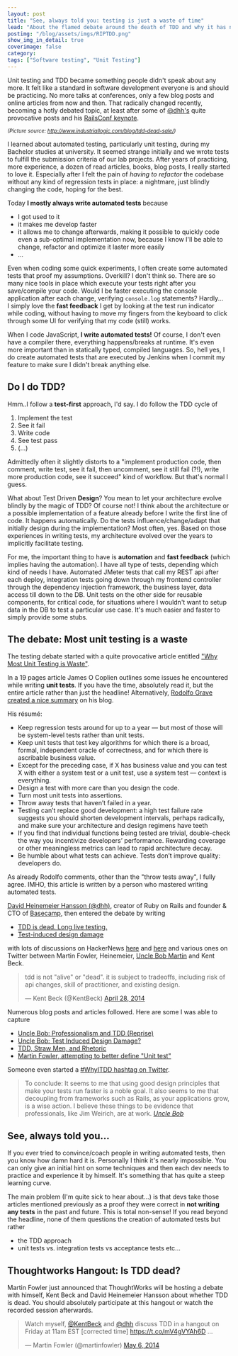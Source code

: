 ```yaml
---
layout: post
title: "See, always told you: testing is just a waste of time"
lead: "About the flamed debate around the death of TDD and why it has nothing to do with testing itself"
postimg: "/blog/assets/imgs/RIPTDD.png"
show_img_in_detail: true
coverimage: false
category:
tags: ["Software testing", "Unit Testing"]
---
```


Unit testing and TDD became something people didn't speak about any more. It felt like a standard in software development everyone is and should be practicing. No more talks at conferences, only a few blog posts and online articles from now and then. That radically changed recently, becoming a hotly debated topic, at least after some of [@dhh's](https://twitter.com/dhh) quite provocative posts and his [RailsConf keynote](https://www.youtube.com/watch?v=9LfmrkyP81M).

<small><i>(Picture source: http://www.industriallogic.com/blog/tdd-dead-sale/)</i></small>

I learned about automated testing, particularly unit testing, during my Bachelor studies at university. It seemed strange initially and we wrote tests to fulfill the submission criteria of our lab projects. After years of practicing, more experience, a dozen of read articles, books, blog posts, I really started to  love it. Especially after I felt the pain of _having to refactor_ the codebase without any kind of regression tests in place: a nightmare, just blindly changing the code, hoping for the best.

Today **I mostly always write automated tests** because 

- I got used to it
- it makes me develop faster
- it allows me to change afterwards, making it possible to quickly code even a sub-optimal implementation now, because I know I'll be able to change, refactor and optimize it laster more easily
- ...

Even when coding some quick experiments, I often create some automated tests that proof my assumptions. Overkill? I don't think so. There are so many nice tools in place which execute your tests right after you save/compile your code. Would I be faster executing the console application after each change, verifying `console.log` statements? Hardly...  
I simply love the **fast feedback** I get by looking at the test run indicator while coding, without having to move my fingers from the keyboard to click through some UI for verifying that my code (still) works.

When I code JavaScript, **I write automated tests!** Of course, I don't even have a compiler there, everything happens/breaks at runtime. It's even more important than in statically typed, compiled languages. So, hell yes, I do create automated tests that are executed by Jenkins when I commit my feature to make sure I didn't break anything else.

## Do I do TDD?

Hmm..I follow a **test-first** approach, I'd say. I do follow the TDD cycle of

1. Implement the test
1. See it fail
1. Write code
1. See test pass
1. (...)

Admittedly often it slightly distorts to a "implement production code, then comment, write test, see it fail, then uncomment, see it still fail (?!), write more production code, see it succeed" kind of workflow. But that's normal I guess.

What about Test Driven **Design**? You mean to let your architecture evolve blindly by the magic of TDD? Of course not! I think about the architecture or a possible implementation of a feature already before I write the first line of code. It happens automatically. Do the tests influence/change/adapt that initially design during the implementation? Most often, yes. Based on those experiences in writing tests, my architecture evolved over the years to implicitly facilitate testing.

For me, the important thing to have is **automation** and **fast feedback** (which implies having the automation). I have all type of tests, depending which kind of needs I have. Automated JMeter tests that call my REST api after each deploy, integration tests going down through my frontend controller through the dependency injection framework, the business layer, data access till down to the DB. Unit tests on the other side for reusable components, for critical code, for situations where I wouldn't want to setup data in the DB to test a particular use case. It's much easier and faster to simply provide some stubs.

## The debate: Most unit testing is a waste

The testing debate started with a quite provocative article entitled ["Why Most Unit Testing is Waste"](http://www.rbcs-us.com/documents/Why-Most-Unit-Testing-is-Waste.pdf).

In a 19 pages article James O Coplien outlines some issues he encountered while writing **unit tests**. If you have the time, absolutely read it, but the entire article rather than just the headline! Alternatively, [Rodolfo Grave created a nice summary](http://rodolfograve.blogspot.it/2014/03/are-unit-tests-waste.html) on his blog.

His résumé:

- Keep regression tests around for up to a year — but most of 
those will be system-level tests rather than unit tests. 
- Keep unit tests that test key algorithms for which there is a 
broad, formal, independent oracle of correctness, and for 
which there is ascribable business value.
- Except for the preceding case, if X has business value and you 
can test X with either a system test or a unit test, use a system test — context is everything.
- Design a test with more care than you design the code.
- Turn most unit tests into assertions.
- Throw away tests that haven’t failed in a year.
- Testing can’t replace good development: a high test failure 
rate suggests you should shorten development intervals, 
perhaps radically, and make sure your architecture and design 
regimens have teeth
- If you find that individual functions being tested are trivial, 
double-check the way you incentivize developers’ 
performance. Rewarding coverage or other meaningless 
metrics can lead to rapid architecture decay.
- Be humble about what tests can achieve. Tests don’t improve 
quality: developers do.

As already Rodolfo comments, other than the "throw tests away", I fully agree. IMHO, this article is written by a person who mastered writing automated tests.

[David Heinemeier Hansson (@dhh)](http://david.heinemeierhansson.com/), creator of Ruby on Rails and founder & CTO of [Basecamp](https://basecamp.com/), then entered the debate by writing

- [TDD is dead. Long live testing.](http://david.heinemeierhansson.com/2014/tdd-is-dead-long-live-testing.html)
- [Test-induced design damage](http://david.heinemeierhansson.com/2014/test-induced-design-damage.html)

with lots of discussions on HackerNews [here](https://news.ycombinator.com/item?id=7633254) and [here](https://news.ycombinator.com/item?id=7666866) and various ones on Twitter between Martin Fowler, Heinemeier, [Uncle Bob Martin](https://twitter.com/dastels/status/461905467359232000) and Kent Beck.

<blockquote class="twitter-tweet" lang="en"><p>tdd is not &quot;alive&quot; or &quot;dead&quot;. it is subject to tradeoffs, including risk of api changes, skill of practitioner, and existing design.</p>&mdash; Kent Beck (@KentBeck) <a href="https://twitter.com/KentBeck/statuses/460829034532700161">April 28, 2014</a></blockquote>
<script async src="//platform.twitter.com/widgets.js" charset="utf-8"></script>

Numerous blog posts and articles followed. Here are some I was able to capture

- [Uncle Bob: Professionalism and TDD (Reprise)](http://blog.8thlight.com/uncle-bob/2014/05/02/ProfessionalismAndTDD.html)
- [Uncle Bob: Test Induced Design Damage?](http://blog.8thlight.com/uncle-bob/2014/05/01/Design-Damage.html)
- [TDD, Straw Men, and Rhetoric](https://www.destroyallsoftware.com/blog/2014/tdd-straw-men-and-rhetoric)
- [Martin Fowler, attempting to better define "Unit test"](http://martinfowler.com/bliki/UnitTest.html)

Someone even started a [#WhyITDD hashtag on Twitter](https://twitter.com/search?q=%23whyitdd).

> To conclude: It seems to me that using good design principles that make your tests run faster is a noble goal. It also seems to me that decoupling from frameworks such as Rails, as your applications grow, is a wise action. I believe these things to be evidence that professionals, like Jim Weirich, are at work. <cite><a href="http://blog.8thlight.com/uncle-bob/2014/05/01/Design-Damage.html" target="blank">Uncle Bob</a></cite>

## See, always told you...

If you ever tried to convince/coach people in writing automated tests, then you know how damn hard it is. Personally I think it's nearly impossible. You can only give an initial hint on some techniques and then each dev needs to practice and experience it by himself. It's something that has quite a steep learning curve.

The main problem (I'm quite sick to hear about...) is that devs take those articles mentioned previously as a proof they were correct in **not writing any tests** in the past and future. This is total non-sense! If you read beyond the headline, none of them questions the creation of automated tests but rather

- the TDD approach
- unit tests vs. integration tests vs acceptance tests etc... 

## Thoughtworks Hangout: Is TDD dead?

Martin Fowler just announced that ThoughtWorks will be hosting a debate with himself, Kent Beck and David Heinemeier Hansson about whether TDD is dead. You should absolutely participate at this hangout or watch the recorded session afterwards.

<blockquote class="twitter-tweet" lang="en"><p>Watch myself, <a href="https://twitter.com/KentBeck">@KentBeck</a> and <a href="https://twitter.com/dhh">@dhh</a> discuss TDD in a hangout on Friday at 11am EST [corrected time]&#10;<a href="https://t.co/mV4gVYAh6D">https://t.co/mV4gVYAh6D</a> …</p>&mdash; Martin Fowler (@martinfowler) <a href="https://twitter.com/martinfowler/statuses/463778573589823488">May 6, 2014</a></blockquote>
<script async src="//platform.twitter.com/widgets.js" charset="utf-8"></script>